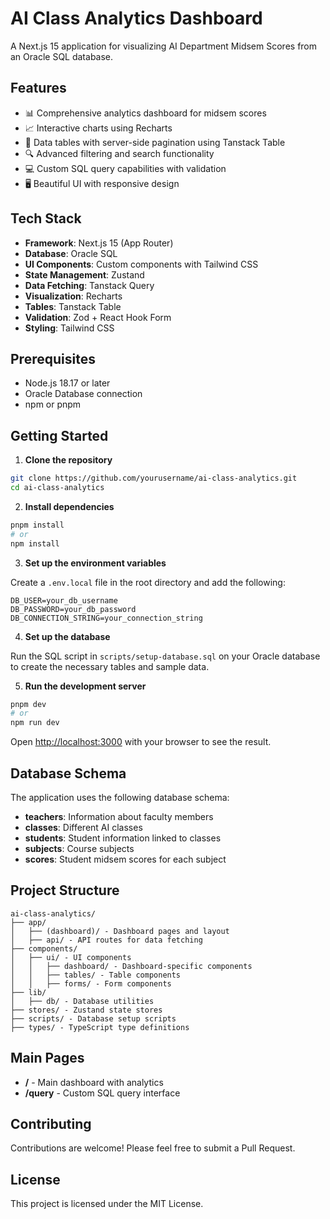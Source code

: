 # AI Class Analytics Dashboard

A Next.js 15 application for visualizing AI Department Midsem Scores from an Oracle SQL database.

## Features

- 📊 Comprehensive analytics dashboard for midsem scores
- 📈 Interactive charts using Recharts
- 📑 Data tables with server-side pagination using Tanstack Table
- 🔍 Advanced filtering and search functionality
- 💻 Custom SQL query capabilities with validation
- 🖥️ Beautiful UI with responsive design

## Tech Stack

- **Framework**: Next.js 15 (App Router)
- **Database**: Oracle SQL
- **UI Components**: Custom components with Tailwind CSS
- **State Management**: Zustand
- **Data Fetching**: Tanstack Query
- **Visualization**: Recharts
- **Tables**: Tanstack Table
- **Validation**: Zod + React Hook Form
- **Styling**: Tailwind CSS

## Prerequisites

- Node.js 18.17 or later
- Oracle Database connection
- npm or pnpm

## Getting Started

1. **Clone the repository**

```bash
git clone https://github.com/yourusername/ai-class-analytics.git
cd ai-class-analytics
```

2. **Install dependencies**

```bash
pnpm install
# or
npm install
```

3. **Set up the environment variables**

Create a `.env.local` file in the root directory and add the following:

```
DB_USER=your_db_username
DB_PASSWORD=your_db_password
DB_CONNECTION_STRING=your_connection_string
```

4. **Set up the database**

Run the SQL script in `scripts/setup-database.sql` on your Oracle database to create the necessary tables and sample data.

5. **Run the development server**

```bash
pnpm dev
# or
npm run dev
```

Open [http://localhost:3000](http://localhost:3000) with your browser to see the result.

## Database Schema

The application uses the following database schema:

- **teachers**: Information about faculty members
- **classes**: Different AI classes
- **students**: Student information linked to classes
- **subjects**: Course subjects
- **scores**: Student midsem scores for each subject

## Project Structure

```
ai-class-analytics/
├── app/
│   ├── (dashboard)/ - Dashboard pages and layout
│   ├── api/ - API routes for data fetching
├── components/
│   ├── ui/ - UI components
│   │   ├── dashboard/ - Dashboard-specific components
│   │   ├── tables/ - Table components
│   │   ├── forms/ - Form components
├── lib/
│   ├── db/ - Database utilities
├── stores/ - Zustand state stores
├── scripts/ - Database setup scripts
├── types/ - TypeScript type definitions
```

## Main Pages

- **/** - Main dashboard with analytics
- **/query** - Custom SQL query interface

## Contributing

Contributions are welcome! Please feel free to submit a Pull Request.

## License

This project is licensed under the MIT License.
